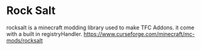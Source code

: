 # Rock Salt
rocksalt is a minecraft modding library used to make TFC Addons. it come with a built in registryHandler. 
https://www.curseforge.com/minecraft/mc-mods/rocksalt
